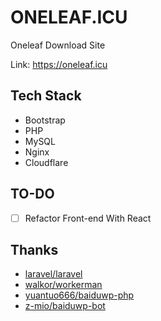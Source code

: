 # ONELEAF.ICU

Oneleaf Download Site

Link: https://oneleaf.icu

## Tech Stack
- Bootstrap
- PHP
- MySQL
- Nginx
- Cloudflare

## TO-DO
- [ ] Refactor Front-end With React

## Thanks
- [laravel/laravel](https://github.com/laravel/laravel)
- [walkor/workerman](https://github.com/walkor/workerman)
- [yuantuo666/baiduwp-php](https://github.com/yuantuo666/baiduwp-php)
- [z-mio/baiduwp-bot](https://github.com/z-mio/baiduwp-bot)

